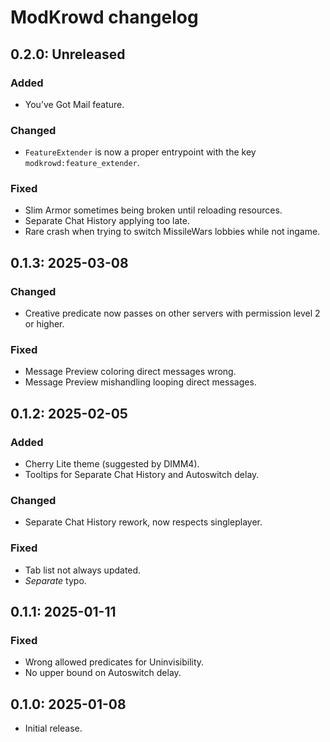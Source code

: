 # ModKrowd changelog

## 0.2.0: Unreleased

### Added

- You’ve Got Mail feature.

### Changed

- `FeatureExtender` is now a proper entrypoint with the key `modkrowd:feature_extender`.

### Fixed

- Slim Armor sometimes being broken until reloading resources.
- Separate Chat History applying too late.
- Rare crash when trying to switch MissileWars lobbies while not ingame.

## 0.1.3: 2025-03-08

### Changed

- Creative predicate now passes on other servers with permission level 2 or higher.

### Fixed

- Message Preview coloring direct messages wrong.
- Message Preview mishandling looping direct messages.

## 0.1.2: 2025-02-05

### Added

- Cherry Lite theme (suggested by DIMM4).
- Tooltips for Separate Chat History and Autoswitch delay.

### Changed

- Separate Chat History rework, now respects singleplayer.

### Fixed

- Tab list not always updated.
- *Separate* typo.

## 0.1.1: 2025-01-11

### Fixed

- Wrong allowed predicates for Uninvisibility.
- No upper bound on Autoswitch delay.

## 0.1.0: 2025-01-08

- Initial release.
